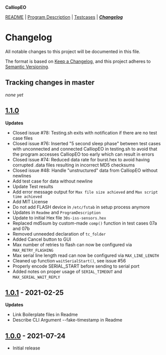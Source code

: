 **CalliopEO**

[README](README.md) | [Program Description](ProgramDescription.md) | [Testcases](testcases/testcases.md) | ***[Changelog](CHANGELOG.md)***
# Changelog

All notable changes to this project will be documented in this file.

The format is based on [Keep a Changelog](https://keepachangelog.com/en/1.0.0/),
and this project adheres to [Semantic Versioning](https://semver.org/spec/v2.0.0.html).

## Tracking changes in master

*none yet*

## [1.1.0]()

**Updates**
- Closed issue #78: Testing.sh exits with notification if there are no test case files
- Closed issue #76: Inserted "5 second sleep phase" between test cases with unconnected and connected CalliopEO in testing.sh to avoid that the program accesses CalliopEO too early which can result in errors
- Closed issue #74: Reduced data rate for burst.hex to avoid having corrupted .data files resulting in incorrect MD5 checksums
- Closed issue #48: Handle "unstructured" data from CalliopEO without newlines
- Add test case for data without newline
- Update Test results
- Add error message output for `Max file size achieved` and `Max script time achieved`
- Add MIT License
- Do not add FLASH device in `/etc/fstab` in setup process anymore
- Updates in `Readme` and `ProgramDescription`
- Update to initial Hex file `30s-iss-sensors.hex`
- Replaced md5sum by custom-made `comp()` function in test cases 07a and 07b
- Removed unneeded declaration of `tc_folder`
- Added Cancel button to GUI
- Max number of retries to flash can now be configured via `MAX_RETRY_FLASHING`
- Max serial line length read can now be configured via `MAX_LINE_LENGTH`
- Cleaned up function `waitSerialStart()`, see issue #56
- Properly encode SERIAL_START before sending to serial port
- Added notes on proper usage of `SERIAL_TIMEOUT` and `MAX_SERIAL_WAIT_REPLY`


## [1.0.1](https://github.com/Amerlander/svelte-typeahead-multiselect/releases/tag/v1.0.0) - 2021-02-25

**Updates**

- Link Boilerplate files in Readme
- Describe CLI Argument --fake-timestamp in Readme

## [1.0.0](https://github.com/calliope-edu/CalliopEO_AstroPi/releases/tag/v1.0.0) - 2021-07-24

- Initial release

